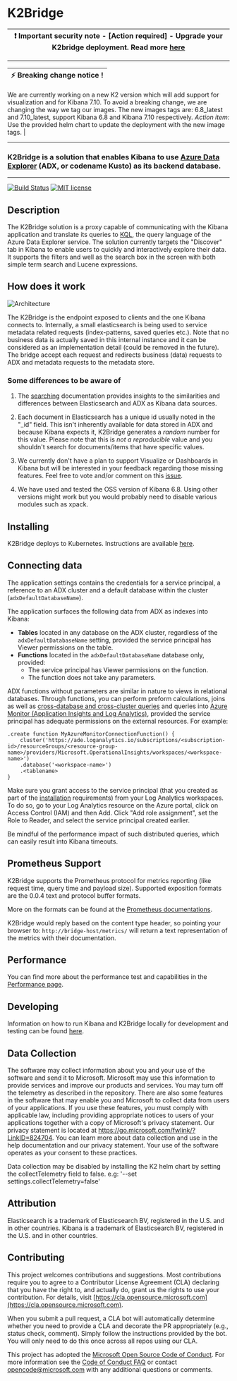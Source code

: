 # K2Bridge

| :exclamation: Important security note - [Action required] - Upgrade your K2bridge deployment. Read more [here](./docs/es6822.md) |
|----------------------------------------------------------------------------------------------------------------------------------|

---

| :zap: Breaking change notice ! |
|--------------------------------|

We are currently working on a new K2 version which will add support for visualization and for Kibana 7.10. To avoid a breaking change, we are changing the way we tag our images.
The new images tags are: 6.8_latest and 7.10_latest, support Kibana 6.8 and Kibana 7.10 respectively.
_Action item:_ Use the provided helm chart to update the deployment with the new image tags. |

---

### K2Bridge is a solution that enables Kibana to use [Azure Data Explorer](https://azure.microsoft.com/en-us/services/data-explorer/) (ADX, or codename Kusto) as its backend database.

---

[![Build Status](https://dev.azure.com/csedevil/Kibana-kusto-bridge/_apis/build/status/K2bridge-Dev-CICD?branchName=kibana6.8)](https://dev.azure.com/csedevil/Kibana-kusto-bridge/_build/latest?definitionId=169&branchName=kibana6.8)
[![MIT license](https://img.shields.io/badge/license-MIT-brightgreen.svg)](http://opensource.org/licenses/MIT)

## Description

The K2Bridge solution is a proxy capable of communicating with the Kibana application and translate its queries to [KQL](https://docs.microsoft.com/en-us/azure/kusto/query/), the query language of the Azure Data Explorer service.
The solution currently targets the "Discover" tab in Kibana to enable users to quickly and interactively explore their data. It supports the filters and well as the search box in the screen with both simple term search and Lucene expressions.

## How does it work

![Architecture](./docs/images/architecture.png)

The K2Bridge is the endpoint exposed to clients and the one Kibana connects to. Internally, a small elasticsearch is being used to service metadata related requests (index-patterns, saved queries etc.). Note that no business data is actually saved in this internal instance and it can be considered as an implementation detail (could be removed in the future).
The bridge accept each request and redirects business (data) requests to ADX and metadata requests to the metadata store.

### Some differences to be aware of

1. The [searching](./docs/searching.md) documentation provides insights to the similarities and differences between Elasticsearch and ADX as Kibana data sources.

1. Each document in Elasticsearch has a unique id usually noted in the "_id" field. This isn't inherently available for data stored in ADX and because Kibana expects it,
K2Bridge generates a *random* number for this value. Please note that this is *not a reproducible* value and you shouldn't search for documents/items that have specific values.

1. We currently don't have a plan to support Visualize or Dashboards in Kibana but will be interested in your feedback regarding those missing features. Feel free to vote and/or comment on this [issue](../../issues/3).

1. We have used and tested the OSS version of Kibana 6.8. Using other versions might work but you would probably need to disable various modules such as xpack.

## Installing

K2Bridge deploys to Kubernetes. Instructions are available [here](./docs/installation.md).

## Connecting data

The application settings contains the credentials for a service principal, a
reference to an ADX cluster and a default database within the cluster (`adxDefaultDatabaseName`).

The application surfaces the following data from ADX as indexes into Kibana:

* **Tables** located in any database on the ADX cluster, regardless of the `adxDefaultDatabaseName` setting, provided the service principal has Viewer permissions on the table.
* **Functions** located in the `adxDefaultDatabaseName` database only, provided:
  * The service principal has Viewer permissions on the function.
  * The function does not take any parameters.

ADX functions without parameters are similar in nature to views in relational databases.
Through functions, you can perform preform calculations, joins as well as [cross-database and cross-cluster queries](https://docs.microsoft.com/en-us/azure/kusto/query/cross-cluster-or-database-queries) and queries into [Azure Monitor (Application Insights and Log Analytics)](https://docs.microsoft.com/en-us/azure/data-explorer/query-monitor-data), provided the service principal has adequate permissions on the external resources.
For example:

```kql
.create function MyAzureMonitorConnectionFunction() {
    cluster('https://ade.loganalytics.io/subscriptions/<subscription-id>/resourceGroups/<resource-group-name>/providers/Microsoft.OperationalInsights/workspaces/<workspace-name>')
    .database('<workspace-name>')
    .<tablename>
}
```

Make sure you grant access to the service principal (that you created as part of the [installation](./docs/installation.md) requirements) from your Log Analytics workspaces.
To do so, go to your Log Analytics resource on the Azure portal, click on Access Control (IAM) and then Add. Click "Add role assignment", set the Role to Reader, and select the service principal created earlier.

Be mindful of the performance impact of such distributed queries, which can easily result into Kibana timeouts.

## Prometheus Support

K2Bridge supports the Prometheus protocol for metrics reporting (like request time, query time and payload size).
Supported exposition formats are the 0.0.4 text and protocol buffer formats.

More on the formats can be found at the [Prometheus documentations](https://prometheus.io/docs/instrumenting/exposition_formats/).

K2Bridge would reply based on the content type header, so pointing your browser to:
`http://bridge-host/metrics/` will return a text representation of the metrics with their documentation.

## Performance

You can find more about the performance test and capabilities in the [Performance page](/performance/Performance.md).

## Developing

Information on how to run Kibana and K2Bridge locally for development and testing can be found [here](./docs/development.md).

## Data Collection

The software may collect information about you and your use of the software and send it to Microsoft. Microsoft may use this information to provide services and improve our products and services. You may turn off the telemetry as described in the repository. There are also some features in the software that may enable you and Microsoft to collect data from users of your applications. If you use these features, you must comply with applicable law, including providing appropriate notices to users of your applications together with a copy of Microsoft's privacy statement. Our privacy statement is located at https://go.microsoft.com/fwlink/?LinkID=824704. You can learn more about data collection and use in the help documentation and our privacy statement. Your use of the software operates as your consent to these practices.

Data collection may be disabled by installing the K2 helm chart by setting the collectTelemetry field to false.
e.g: '--set settings.collectTelemetry=false'

## Attribution

Elasticsearch is a trademark of Elasticsearch BV, registered in the U.S. and in other countries.
Kibana is a trademark of Elasticsearch BV, registered in the U.S. and in other countries.

## Contributing

This project welcomes contributions and suggestions. Most contributions require you to agree to a Contributor License Agreement (CLA) declaring that you have the right to, and actually do, grant us the rights to use your contribution. For details, visit [https://cla.opensource.microsoft.com](https://cla.opensource.microsoft.com).

When you submit a pull request, a CLA bot will automatically determine whether you need to provide a CLA and decorate the PR appropriately (e.g., status check, comment). Simply follow the instructions provided by the bot. You will only need to do this once across all repos using our CLA.

This project has adopted the [Microsoft Open Source Code of Conduct](https://opensource.microsoft.com/codeofconduct/).
For more information see the [Code of Conduct FAQ](https://opensource.microsoft.com/codeofconduct/faq/) or contact [opencode@microsoft.com](mailto:opencode@microsoft.com) with any additional questions or comments.
